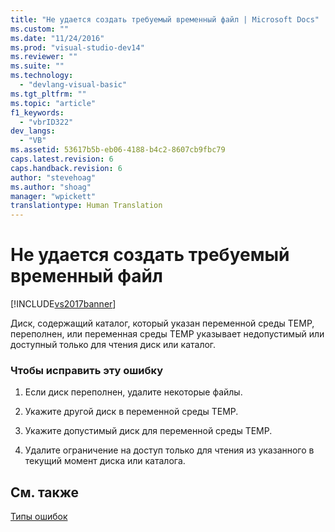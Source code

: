 ```yaml
---
title: "Не удается создать требуемый временный файл | Microsoft Docs"
ms.custom: ""
ms.date: "11/24/2016"
ms.prod: "visual-studio-dev14"
ms.reviewer: ""
ms.suite: ""
ms.technology: 
  - "devlang-visual-basic"
ms.tgt_pltfrm: ""
ms.topic: "article"
f1_keywords: 
  - "vbrID322"
dev_langs: 
  - "VB"
ms.assetid: 53617b5b-eb06-4188-b4c2-8607cb9fbc79
caps.latest.revision: 6
caps.handback.revision: 6
author: "stevehoag"
ms.author: "shoag"
manager: "wpickett"
translationtype: Human Translation
---
```

# Не удается создать требуемый временный файл
[!INCLUDE[vs2017banner](../../../csharp/includes/vs2017banner.md)]

Диск, содержащий каталог, который указан переменной среды TEMP, переполнен, или переменная среды TEMP указывает недопустимый или доступный только для чтения диск или каталог.  
  
### Чтобы исправить эту ошибку  
  
1.  Если диск переполнен, удалите некоторые файлы.  
  
2.  Укажите другой диск в переменной среды TEMP.  
  
3.  Укажите допустимый диск для переменной среды TEMP.  
  
4.  Удалите ограничение на доступ только для чтения из указанного в текущий момент диска или каталога.  
  
## См. также  
 [Типы ошибок](../../../visual-basic/programming-guide/language-features/error-types.md)
